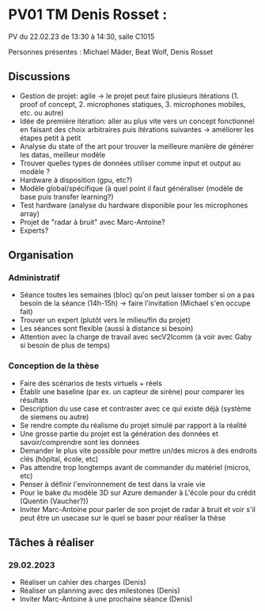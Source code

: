 # PV01 TM Denis Rosset :
PV du 22.02.23 de 13:30 à 14:30, salle C1015

Personnes présentes : Michael Mäder, Beat Wolf, Denis Rosset
## Discussions 
- Gestion de projet: agile -> le projet peut faire plusieurs itérations (1. proof of concept, 2. microphones statiques, 3. microphones mobiles, etc. ou autre)
- Idée de première itération: aller au plus vite vers un concept fonctionnel en faisant des choix arbitraires puis
itérations suivantes -> améliorer les étapes petit à petit
- Analyse du state of the art pour trouver la meilleure manière de générer les datas, meilleur modèle
- Trouver quelles types de données utiliser comme input et output au modèle ?
- Hardware à disposition (gpu, etc?)    
- Modèle global/spécifique (à quel point il faut généraliser (modèle de base puis transfer learning?)
- Test hardware (analyse du hardware disponible pour les microphones array)
- Projet de "radar à bruit" avec Marc-Antoine?
- Experts?
## Organisation
### Administratif
- Séance toutes les semaines (bloc) qu'on peut laisser tomber si on a pas besoin de la séance (14h-15h) -> faire l'invitation (Michael s'en occupe fait)
- Trouver un expert (plutôt vers le milieu/fin du projet)
- Les séances sont flexible (aussi à distance si besoin)
- Attention avec la charge de travail avec secV2Icomm (à voir avec Gaby si besoin de plus de temps)
### Conception de la thèse
- Faire des scénarios de tests virtuels + réels
- Établir une baseline (par ex. un capteur de sirène) pour comparer les résultats
- Description du use case et contraster avec ce qui existe déjà (système de siemens ou autre) 
- Se rendre compte du réalisme du projet simulé par rapport à la réalité
- Une grosse partie du projet est la génération des données et savoir/comprendre sont les données
- Demander le plus vite possible pour mettre un/des micros à des endroits clés (hôpital, école, etc)
- Pas attendre trop longtemps avant de commander du matériel (micros, etc)
- Penser à définir l'environnement de test dans la vraie vie
- Pour le bake du modèle 3D sur Azure demander à L'école pour du crédit (Quentin (Vaucher?))
- Inviter Marc-Antoine pour parler de son projet de radar à bruit et voir s'il peut être un usecase sur le quel se baser pour réaliser la thèse
## Tâches à réaliser
### 29.02.2023 
- Réaliser un cahier des charges (Denis)
- Réaliser un planning avec des milestones (Denis)
- Inviter Marc-Antoine à une prochaine séance (Denis)

